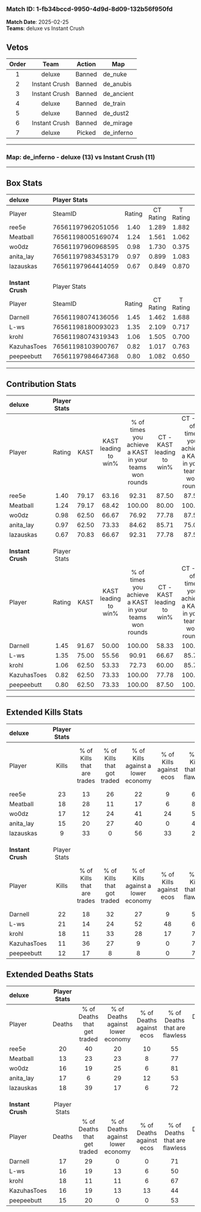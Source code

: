 ### Match ID: 1-fb34bccd-9950-4d9d-8d09-132b56f950fd  
**Match Date**: 2025-02-25  
**Teams**: deluxe vs Instant Crush  

## Vetos  

| Order | Team | Action | Map |
| :---: | :--: | :----: | --- |
| 1 | deluxe | Banned | de_nuke |
| 2 | Instant Crush | Banned | de_anubis |
| 3 | Instant Crush | Banned | de_ancient |
| 4 | deluxe | Banned | de_train |
| 5 | deluxe | Banned | de_dust2 |
| 6 | Instant Crush | Banned | de_mirage |
| 7 | deluxe | Picked | de_inferno |

---  

### **Map**: de_inferno - deluxe (13) vs Instant Crush (11)  
---  

## Box Stats  

| **deluxe**        | Player Stats      |        |           |          |       |       |       |         |        |      |     |
| :- | :- | :-: | :-: | :-: | :-: | :-: | :-: | :-: | :-: | :-: | :-: |
| Player            | SteamID           | Rating | CT Rating | T Rating | KAST  |  ADR  | Kills | Assists | Deaths | K/D  | HS% |
| ree5e             | 76561197962051056 |  1.40  |   1.289   |  1.882   | 79.17 | 111.2 |  23   |    6    |   20   | 1.15 | 52  |
| Meatball          | 76561198005169074 |  1.24  |   1.561   |  1.062   | 79.17 | 70.8  |  18   |    4    |   13   | 1.38 | 50  |
| wo0dz             | 76561197960968595 |  0.98  |   1.730   |  0.375   | 62.50 | 61.8  |  17   |    3    |   16   | 1.06 | 58  |
| anita_lay         | 76561197983453179 |  0.97  |   0.899   |  1.083   | 62.50 | 82.3  |  15   |    6    |   17   | 0.88 | 20  |
| lazauskas         | 76561197964414059 |  0.67  |   0.849   |  0.870   | 70.83 | 46.8  |   9   |    5    |   18   | 0.50 | 44  |
|                   |                   |        |           |          |       |       |       |         |        |      |     |
|                   |                   |        |           |          |       |       |       |         |        |      |     |
|                   |                   |        |           |          |       |       |       |         |        |      |     |
| **Instant Crush** | Player Stats      |        |           |          |       |       |       |         |        |      |     |
| Player            | SteamID           | Rating | CT Rating | T Rating | KAST  |  ADR  | Kills | Assists | Deaths | K/D  | HS% |
| Darnell           | 76561198074136056 |  1.45  |   1.462   |  1.688   | 91.67 | 88.3  |  22   |    6    |   17   | 1.29 | 45  |
| L-ws              | 76561198180093023 |  1.35  |   2.109   |  0.717   | 75.00 | 92.2  |  21   |   10    |   16   | 1.31 | 47  |
| krohl             | 76561198074319343 |  1.06  |   1.505   |  0.700   | 62.50 | 84.6  |  18   |    5    |   18   | 1.00 | 61  |
| KazuhasToes       | 76561198103900767 |  0.82  |   1.017   |  0.763   | 62.50 | 67.4  |  11   |   11    |   16   | 0.69 | 36  |
| peepeebutt        | 76561197984647368 |  0.80  |   1.082   |  0.650   | 62.50 | 48.5  |  12   |    6    |   15   | 0.80 | 33  |
---  

## Contribution Stats  

| **deluxe**        | Player Stats |       |                      |                                                        |                           |                                                             |                          |                                                            |
| :- | :-: | :-: | :-: | :-: | :-: | :-: | :-: | :-: |
| Player            |    Rating    | KAST  | KAST leading to win% | % of times you achieve a KAST in your teams won rounds | CT - KAST leading to win% | CT - % of times you achieve a KAST in your teams won rounds | T - KAST leading to win% | T - % of times you achieve a KAST in your teams won rounds |
| ree5e             |     1.40     | 79.17 |        63.16         |                         92.31                          |           87.50           |                            87.50                            |          45.45           |                           100.00                           |
| Meatball          |     1.24     | 79.17 |        68.42         |                         100.00                         |           80.00           |                           100.00                            |          55.56           |                           100.00                           |
| wo0dz             |     0.98     | 62.50 |        66.67         |                         76.92                          |           77.78           |                            87.50                            |          50.00           |                           60.00                            |
| anita_lay         |     0.97     | 62.50 |        73.33         |                         84.62                          |           85.71           |                            75.00                            |          62.50           |                           100.00                           |
| lazauskas         |     0.67     | 70.83 |        66.67         |                         92.31                          |           77.78           |                            87.50                            |          55.56           |                           100.00                           |
|                   |              |       |                      |                                                        |                           |                                                             |                          |                                                            |
|                   |              |       |                      |                                                        |                           |                                                             |                          |                                                            |
|                   |              |       |                      |                                                        |                           |                                                             |                          |                                                            |
| **Instant Crush** | Player Stats |       |                      |                                                        |                           |                                                             |                          |                                                            |
| Player            |    Rating    | KAST  | KAST leading to win% | % of times you achieve a KAST in your teams won rounds | CT - KAST leading to win% | CT - % of times you achieve a KAST in your teams won rounds | T - KAST leading to win% | T - % of times you achieve a KAST in your teams won rounds |
| Darnell           |     1.45     | 91.67 |        50.00         |                         100.00                         |           58.33           |                           100.00                            |          40.00           |                           100.00                           |
| L-ws              |     1.35     | 75.00 |        55.56         |                         90.91                          |           66.67           |                            85.71                            |          44.44           |                           100.00                           |
| krohl             |     1.06     | 62.50 |        53.33         |                         72.73                          |           60.00           |                            85.71                            |          40.00           |                           50.00                            |
| KazuhasToes       |     0.82     | 62.50 |        73.33         |                         100.00                         |           77.78           |                           100.00                            |          66.67           |                           100.00                           |
| peepeebutt        |     0.80     | 62.50 |        73.33         |                         100.00                         |           87.50           |                           100.00                            |          57.14           |                           100.00                           |
---  

## Extended Kills Stats  

| **deluxe**        | Player Stats |                            |                            |                                    |                         |                              |                                 |                                       |                    |           |
| :- | :-: | :-: | :-: | :-: | :-: | :-: | :-: | :-: | :-: | :-: |
| Player            |    Kills     | % of Kills that are trades | % of Kills that got traded | % of Kills against a lower economy | % of Kills against ecos | % of Kills that are flawless | % of Kills that are close duels | % of Kills that are assisted by flash | Pistol Round Kills | AWP Kills |
| ree5e             |      23      |             13             |             26             |                 22                 |            9            |              61              |                9                |                   4                   |         2          |     4     |
| Meatball          |      18      |             28             |             11             |                 17                 |            6            |              83              |                6                |                   6                   |         5          |     1     |
| wo0dz             |      17      |             12             |             24             |                 41                 |           24            |              53              |               12                |                   0                   |         0          |     1     |
| anita_lay         |      15      |             20             |             27             |                 40                 |            0            |              47              |                7                |                   0                   |         0          |     0     |
| lazauskas         |      9       |             33             |             0              |                 56                 |           33            |              22              |                0                |                   0                   |         0          |     0     |
|                   |              |                            |                            |                                    |                         |                              |                                 |                                       |                    |           |
|                   |              |                            |                            |                                    |                         |                              |                                 |                                       |                    |           |
|                   |              |                            |                            |                                    |                         |                              |                                 |                                       |                    |           |
| **Instant Crush** | Player Stats |                            |                            |                                    |                         |                              |                                 |                                       |                    |           |
| Player            |    Kills     | % of Kills that are trades | % of Kills that got traded | % of Kills against a lower economy | % of Kills against ecos | % of Kills that are flawless | % of Kills that are close duels | % of Kills that are assisted by flash | Pistol Round Kills | AWP Kills |
| Darnell           |      22      |             18             |             32             |                 27                 |            9            |              50              |                5                |                   5                   |         0          |     1     |
| L-ws              |      21      |             14             |             24             |                 52                 |           48            |              67              |               14                |                   5                   |         0          |     1     |
| krohl             |      18      |             11             |             33             |                 28                 |           17            |              78              |                6                |                   0                   |         0          |     4     |
| KazuhasToes       |      11      |             36             |             27             |                 9                  |            0            |              73              |                0                |                  18                   |         0          |     0     |
| peepeebutt        |      12      |             17             |             8              |                 8                  |            0            |              75              |                0                |                   0                   |         2          |     0     |
## Extended Deaths Stats  

| **deluxe**        | Player Stats |                             |                                   |                          |                               |                            |                           |               |
| :- | :-: | :-: | :-: | :-: | :-: | :-: | :-: | :-: |
| Player            |    Deaths    | % of Deaths that get traded | % of Deaths against lower economy | % of Deaths against ecos | % of Deaths that are flawless | % of Deaths that are close | % of Deaths while blinded | Deaths to AWP |
| ree5e             |      20      |             40              |                20                 |            10            |              55               |             5              |             5             |       0       |
| Meatball          |      13      |             23              |                23                 |            8             |              77               |             0              |             0             |       0       |
| wo0dz             |      16      |             19              |                25                 |            6             |              81               |             0              |             0             |       1       |
| anita_lay         |      17      |              6              |                29                 |            12            |              53               |             24             |             0             |       1       |
| lazauskas         |      18      |             39              |                17                 |            6             |              72               |             0              |            17             |       0       |
|                   |              |                             |                                   |                          |                               |                            |                           |               |
|                   |              |                             |                                   |                          |                               |                            |                           |               |
|                   |              |                             |                                   |                          |                               |                            |                           |               |
| **Instant Crush** | Player Stats |                             |                                   |                          |                               |                            |                           |               |
| Player            |    Deaths    | % of Deaths that get traded | % of Deaths against lower economy | % of Deaths against ecos | % of Deaths that are flawless | % of Deaths that are close | % of Deaths while blinded | Deaths to AWP |
| Darnell           |      17      |             29              |                 0                 |            0             |              71               |             12             |             0             |       3       |
| L-ws              |      16      |             19              |                13                 |            6             |              50               |             0              |             0             |       0       |
| krohl             |      18      |             11              |                11                 |            6             |              67               |             6              |             0             |       0       |
| KazuhasToes       |      16      |             19              |                13                 |            13            |              44               |             0              |             6             |       1       |
| peepeebutt        |      15      |             20              |                 0                 |            0             |              53               |             20             |             7             |       3       |
